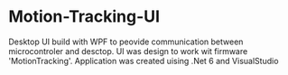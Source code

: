 # Motion-Tracking-UI
Desktop UI build with WPF to peovide communication between microcontroler and desctop. UI was design to work wit firmware 'MotionTracking'.
Application was created uising .Net 6 and VisualStudio